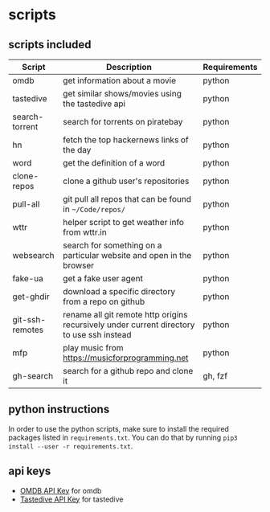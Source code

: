 # scripts

## scripts included

| Script          | Description                                                                               | Requirements |
| --------------- | ----------------------------------------------------------------------------------------- | ------------ |
| omdb            | get information about a movie                                                             | python       |
| tastedive       | get similar shows/movies using the tastedive api                                          | python       |
| search-torrent  | search for torrents on piratebay                                                          | python       |
| hn              | fetch the top hackernews links of the day                                                 | python       |
| word            | get the definition of a word                                                              | python       |
| clone-repos     | clone a github user's repositories                                                        | python       |
| pull-all        | git pull all repos that can be found in `~/Code/repos/`                                   | python       |
| wttr            | helper script to get weather info from wttr.in                                            | python       |
| websearch       | search for something on a particular website and open in the browser                      | python       |
| fake-ua         | get a fake user agent                                                                     | python       |
| get-ghdir       | download a specific directory from a repo on github                                       | python       |
| git-ssh-remotes | rename all git remote http origins recursively under current directory to use ssh instead | python       |
| mfp             | play music from https://musicforprogramming.net                                           | python       |
| gh-search       | search for a github repo and clone it                                                     | gh, fzf      |

## python instructions

In order to use the python scripts, make sure to install the required packages listed in `requirements.txt`. You can do that
by running `pip3 install --user -r requirements.txt`.

## api keys

- [OMDB API Key](http://www.omdbapi.com/apikey.aspx) for omdb
- [Tastedive API Key](https://tastedive.com/read/api) for tastedive
